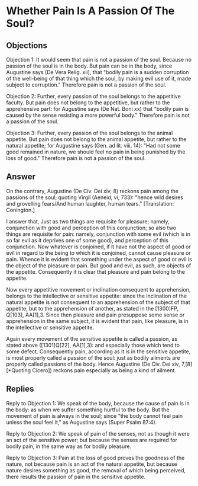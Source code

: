 # Whether Pain Is A Passion Of The Soul?

## Objections

Objection 1: It would seem that pain is not a passion of the soul. Because no passion of the soul is in the body. But pain can be in the body, since Augustine says (De Vera Relig. xii), that "bodily pain is a sudden corruption of the well-being of that thing which the soul, by making evil use of it, made subject to corruption." Therefore pain is not a passion of the soul.

Objection 2: Further, every passion of the soul belongs to the appetitive faculty. But pain does not belong to the appetitive, but rather to the apprehensive part: for Augustine says (De Nat. Boni xx) that "bodily pain is caused by the sense resisting a more powerful body." Therefore pain is not a passion of the soul.

Objection 3: Further, every passion of the soul belongs to the animal appetite. But pain does not belong to the animal appetite, but rather to the natural appetite; for Augustine says (Gen. ad lit. viii, 14): "Had not some good remained in nature, we should feel no pain in being punished by the loss of good." Therefore pain is not a passion of the soul.

## Answer

On the contrary, Augustine (De Civ. Dei xiv, 8) reckons pain among the passions of the soul; quoting Virgil (Aeneid, vi, 733): "hence wild desires and grovelling fears/And human laughter, human tears." [Translation: Conington.]

I answer that, Just as two things are requisite for pleasure; namely, conjunction with good and perception of this conjunction; so also two things are requisite for pain: namely, conjunction with some evil (which is in so far evil as it deprives one of some good), and perception of this conjunction. Now whatever is conjoined, if it have not the aspect of good or evil in regard to the being to which it is conjoined, cannot cause pleasure or pain. Whence it is evident that something under the aspect of good or evil is the object of the pleasure or pain. But good and evil, as such, are objects of the appetite. Consequently it is clear that pleasure and pain belong to the appetite.

Now every appetitive movement or inclination consequent to apprehension, belongs to the intellective or sensitive appetite: since the inclination of the natural appetite is not consequent to an apprehension of the subject of that appetite, but to the apprehension of another, as stated in the [1300]FP, Q[103], AA[1],3. Since then pleasure and pain presuppose some sense or apprehension in the same subject, it is evident that pain, like pleasure, is in the intellective or sensitive appetite.

Again every movement of the sensitive appetite is called a passion, as stated above ([1301]Q[22], AA[1],3): and especially those which tend to some defect. Consequently pain, according as it is in the sensitive appetite, is most properly called a passion of the soul: just as bodily ailments are properly called passions of the body. Hence Augustine (De Civ. Dei xiv, 7,[8] [*Quoting Cicero]) reckons pain especially as being a kind of ailment.

## Replies

Reply to Objection 1: We speak of the body, because the cause of pain is in the body: as when we suffer something hurtful to the body. But the movement of pain is always in the soul; since "the body cannot feel pain unless the soul feel it," as Augustine says (Super Psalm 87:4).

Reply to Objection 2: We speak of pain of the senses, not as though it were an act of the sensitive power; but because the senses are required for bodily pain, in the same way as for bodily pleasure.

Reply to Objection 3: Pain at the loss of good proves the goodness of the nature, not because pain is an act of the natural appetite, but because nature desires something as good, the removal of which being perceived, there results the passion of pain in the sensitive appetite.